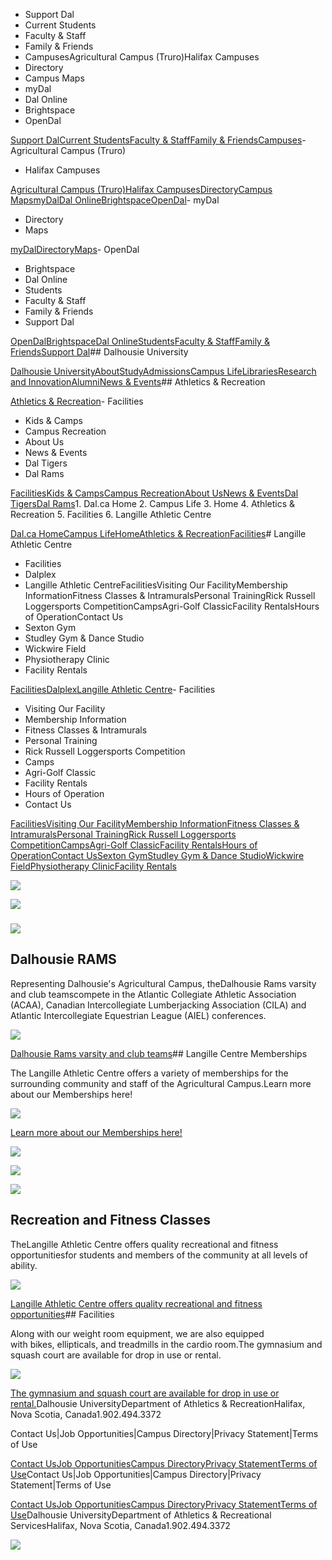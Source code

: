 - Support Dal
- Current Students
- Faculty & Staff
- Family & Friends
- CampusesAgricultural Campus (Truro)Halifax Campuses
- Directory
- Campus Maps
- myDal
- Dal Online
- Brightspace
- OpenDal

[Support Dal](https://alumniapps2.dal.ca/giving/index)[Current Students](https://www.dal.ca/information-current-students.html)[Faculty & Staff](https://www.dal.ca/information-faculty-staff.html)[Family & Friends](https://www.dal.ca/parents-and-families.html)[Campuses](#)- Agricultural Campus (Truro)
- Halifax Campuses

[Agricultural Campus (Truro)](https://www.dal.ca/about/campus-locations/truro-bible-hill.html)[Halifax Campuses](https://www.dal.ca/about/campus-locations/halifax.html)[Directory](https://directory.dal.ca/)[Campus Maps](https://campusmap.dal.ca/)[myDal](https://my.dal.ca)[Dal Online](https://dalonline.dal.ca)[Brightspace](https://www.dal.ca/brightspace)[OpenDal](https://registeratcontinuingeducation.dal.ca/)- myDal
- Directory
- Maps

[myDal](https://my.dal.ca)[Directory](https://directory.dal.ca/)[Maps](https://campusmap.dal.ca/)- OpenDal
- Brightspace
- Dal Online
- Students
- Faculty & Staff
- Family & Friends
- Support Dal

[OpenDal](https://registeratcontinuingeducation.dal.ca/)[Brightspace](https://www.dal.ca/brightspace)[Dal Online](https://dalonline.dal.ca)[Students](https://www.dal.ca/information-current-students.html)[Faculty & Staff](https://www.dal.ca/information-faculty-staff.html)[Family & Friends](https://www.dal.ca/parents-and-families.html)[Support Dal](https://alumniapps2.dal.ca/giving/index)## Dalhousie University

[Dalhousie University](https://www.dal.ca/)[About](https://www.dal.ca/about.html)[Study](https://www.dal.ca/study.html)[Admissions](https://www.dal.ca/admissions.html)[Campus Life](https://www.dal.ca/campus_life.html)[Libraries](https://www.dal.ca/libraries.html)[Research and Innovation](https://www.dal.ca/research-and-innovation.html)[Alumni](https://www.dal.ca/alumni.html)[News & Events](https://www.dal.ca/news.html)## Athletics & Recreation

[Athletics & Recreation](https://athletics.dal.ca/)- Facilities
- Kids & Camps
- Campus Recreation
- About Us
- News & Events
- Dal Tigers
- Dal Rams

[Facilities](https://athletics.dal.ca/facilities.html)[Kids & Camps](https://athletics.dal.ca/kids-and-camps.html)[Campus Recreation](https://athletics.dal.ca/campus-recreation.html)[About Us](https://athletics.dal.ca/about-us.html)[News & Events](https://athletics.dal.ca/dalplex_news_events.html)[Dal Tigers](https://athletics.dal.ca/dalhousie_tigers.html)[Dal Rams](https://athletics.dal.ca/rams.html)1. Dal.ca Home
2. Campus Life
3. Home
4. Athletics & Recreation
5. Facilities
6. Langille Athletic Centre

[Dal.ca Home](https://www.dal.ca/)[Campus Life](https://www.dal.ca/campus_life.html)[Home](https://athletics.dal.ca/)[Athletics & Recreation](https://athletics.dal.ca/)[Facilities](https://athletics.dal.ca/facilities.html)# Langille Athletic Centre

- Facilities
- Dalplex
- Langille Athletic CentreFacilitiesVisiting Our FacilityMembership InformationFitness Classes & IntramuralsPersonal TrainingRick Russell Loggersports CompetitionCampsAgri-Golf ClassicFacility RentalsHours of OperationContact Us
- Sexton Gym
- Studley Gym & Dance Studio
- Wickwire Field
- Physiotherapy Clinic
- Facility Rentals

[Facilities](https://athletics.dal.ca/facilities.html)[Dalplex](https://athletics.dal.ca/facilities/Dalplex.html)[Langille Athletic Centre](https://athletics.dal.ca/facilities/langille-athletic-centre.html)- Facilities
- Visiting Our Facility
- Membership Information
- Fitness Classes & Intramurals
- Personal Training
- Rick Russell Loggersports Competition
- Camps
- Agri-Golf Classic
- Facility Rentals
- Hours of Operation
- Contact Us

[Facilities](https://athletics.dal.ca/facilities/langille-athletic-centre/facilities.html)[Visiting Our Facility](https://athletics.dal.ca/facilities/langille-athletic-centre/Reopening.html)[Membership Information](https://athletics.dal.ca/facilities/langille-athletic-centre/membership-fees.html)[Fitness Classes & Intramurals](https://athletics.dal.ca/facilities/langille-athletic-centre/fitness-recreation.html)[Personal Training](https://athletics.dal.ca/facilities/langille-athletic-centre/personaltraining.html)[Rick Russell Loggersports Competition](https://athletics.dal.ca/facilities/langille-athletic-centre/rick-russell-woodsmen-competition.html)[Camps](https://athletics.dal.ca/facilities/langille-athletic-centre/camps_dalAC.html)[Agri-Golf Classic](https://athletics.dal.ca/facilities/langille-athletic-centre/Agri-GolfClassic.html)[Facility Rentals](https://athletics.dal.ca/facilities/langille-athletic-centre/Facility_rentals.html)[Hours of Operation](https://athletics.dal.ca/facilities/langille-athletic-centre/hours-of-operation.html)[Contact Us](https://athletics.dal.ca/facilities/langille-athletic-centre/contact_us.html)[Sexton Gym](https://athletics.dal.ca/facilities/sexton_gym.html)[Studley Gym & Dance Studio](https://athletics.dal.ca/facilities/studley_gym_dancestudio.html)[Wickwire Field](https://athletics.dal.ca/facilities/wickwire_field.html)[Physiotherapy Clinic](https://athletics.dal.ca/facilities/Dalhousie_Physiotherapy_clinic.html)[Facility Rentals](https://athletics.dal.ca/facilities/facility-rentals.html)

[](https://www.dalsports.dal.ca/Facility)![](/content/dam/dalhousie/images/athletics/facilities/Langille/Logos/ee8f25222b9ce0d2772878cbd367abf3.jpg)



[](https://www.instagram.com/dalacrams/)![](https://cdn.dal.ca/content/dam/dalhousie/images/athletics/facilities/Langille/dalacrams_qr.png.lt_756b04c063b069a9c80032050f99002b.res/dalacrams_qr.png)


### 

[](https://leggehealth.ca/dal-ac-sports-therapy/)![](https://cdn.dal.ca/content/dam/dalhousie/images/athletics/facilities/Langille/Legge/20210106_080329.jpg.lt_f6000f93dff13e2f115ec8a8d0918e2b.res/20210106_080329.jpg)

## Dalhousie RAMS

Representing Dalhousie's Agricultural Campus, theDalhousie Rams varsity and club teamscompete in the Atlantic Collegiate Athletic Association (ACAA), Canadian Intercollegiate Lumberjacking Association (CILA) and Atlantic Intercollegiate Equestrian League (AIEL) conferences.

![](https://cdn.dal.ca/content/dam/dalhousie/images/athletics/facilities/Langille/Logos/Dalhousie_Rams-Logo-Ram_Head-Full_Colour.png.lt_c9182efd3c0ed74c1a3dc79a378ed1a2.res/Dalhousie_Rams-Logo-Ram_Head-Full_Colour.png)

[Dalhousie Rams varsity and club teams](/rams.html)## Langille Centre Memberships

The Langille Athletic Centre offers a variety of memberships for the surrounding community and staff of the Agricultural Campus.Learn more about our Memberships here!

![](https://cdn.dal.ca/content/dam/dalhousie/images/athletics/facilities/276-langille.jpg.lt_471b180947e6fd565cbf3c60d11202a7.res/276-langille.jpg)

[Learn more about our Memberships here!](/facilities/langille-athletic-centre/membership-fees.html)

[](/facilities/langille-athletic-centre/camps_dalAC.html)![](https://cdn.dal.ca/content/dam/dalhousie/images/athletics/facilities/Langille/Camps/Camps2025/Camp%20Title%20Page%20(1080%20x%201350%20px).png.lt_035ea4b9da5ac4ff7a4c981c43cfc2cf.res/Camp%20Title%20Page%20(1080%20x%201350%20px).png)

![](https://cdn.dal.ca/content/dam/dalhousie/images/athletics/facilities/Langille/Camps/Camps2025/Camp%2520Title%2520Page%2520(1080%2520x%25201350%2520px).png.lt_035ea4b9da5ac4ff7a4c981c43cfc2cf.res/Camp%2520Title%2520Page%2520(1080%2520x%25201350%2520px).png)



[](https://www.dalsports.dal.ca/Facility)![](https://cdn.dal.ca/content/dam/dalhousie/images/athletics/facilities/Langille/Yellow%20Black%20Minimalist%20Modern%20Event%20Schedule%20Rundown%20Flyer.png.lt_e391b8f207ef9efd60ba2588c250d259.res/Yellow%20Black%20Minimalist%20Modern%20Event%20Schedule%20Rundown%20Flyer.png)

## Recreation and Fitness Classes

TheLangille Athletic Centre offers quality recreational and fitness opportunitiesfor students and members of the community at all levels of ability.

![](https://cdn.dal.ca/content/dam/dalhousie/images/athletics/Fitness/276-wellness.jpg.lt_355b86718a42f7bc0cd24eef03478eea.res/276-wellness.jpg)

[Langille Athletic Centre offers quality recreational and fitness opportunities](/facilities/langille-athletic-centre/fitness-recreation.html)## Facilities

Along with our weight room equipment, we are also equipped with bikes, ellipticals, and treadmills in the cardio room.The gymnasium and squash court are available for drop in use or rental.

![](https://cdn.dal.ca/content/dam/dalhousie/images/athletics/facilities/Langille/Photogalleries/Facility/008.jpg.lt_1d2580a19decfc71f32135d3ea989da8.res/008.jpg)

[The gymnasium and squash court are available for drop in use or rental.](/facilities/langille-athletic-centre/facilities.html)Dalhousie UniversityDepartment of Athletics & RecreationHalifax, Nova Scotia, Canada1.902.494.3372

Contact Us|Job Opportunities|Campus Directory|Privacy Statement|Terms of Use

[Contact Us](/about-us/dalplex_contact_us.html)[Job Opportunities](/about-us/job_opportunities.html)[Campus Directory](http://directory.dal.ca)[Privacy Statement](https://www.dal.ca/privacy_statement.html)[Terms of Use](https://www.dal.ca/terms_of_use.html)Contact Us|Job Opportunities|Campus Directory|Privacy Statement|Terms of Use

[Contact Us](/about-us/dalplex_contact_us.html)[Job Opportunities](/about-us/job_opportunities.html)[Campus Directory](http://directory.dal.ca)[Privacy Statement](https://www.dal.ca/privacy_statement.html)[Terms of Use](https://www.dal.ca/terms_of_use.html)Dalhousie UniversityDepartment of Athletics & Recreational ServicesHalifax, Nova Scotia, Canada1.902.494.3372

[](//www.dal.ca/contact_us.html)[](//www.dal.ca/contact_us.html)![](//googleads.g.doubleclick.net/pagead/viewthroughconversion/1027188514/?value=0&label=Ceo_CMqN_wUQos7m6QM&guid=ON&script=0)

